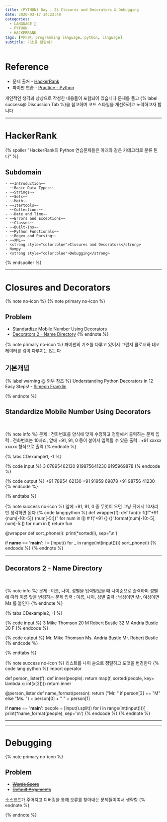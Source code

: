 ```yaml
---
title: (PYTHON) Day - 25 Closures and Decorators & Debugging
date: 2020-03-17 14:23:48
categories:
  - LANGUAGE 🚀
  - PYTHON
  - HACKERRANK
tags: [파이썬, programming language, python, language]
subtitle: 기초를 탄탄히!
---
```


# Reference

- 문제 출처 - [HackerRank](https://www.hackerrank.com/dashboard)
- 파이썬 연습 - [Practice - Python](https://www.hackerrank.com/domains/python?filters%5Bstatus%5D%5B%5D=unsolved&badge_type=python)

개인적인 생각과 상상으로 작성한 내용들이 포함되어 있습니다
문제를 풀고 {% label success@ Discussion Tab %}을 참고하며 코드 스타일을 개선하려고 노력하고자 합니다

---

# HackerRank

{% spoiler "HackerRank의 Python 연습문제들은 아래와 같은 카테고리로 분류 된다" %}

## Subdomain

    - ~~Introduction~~
    - ~~Basic Data Types~~
    - ~~Strings~~
    - ~~Sets~~
    - ~~Math~~
    - ~~Itertools~~
    - ~~Collections~~
    - ~~Date and Time~~
    - ~~Errors and Exceptions~~
    - ~~Classes~~
    - ~~Built-Ins~~
    - ~~Python Functionals~~
    - ~~Regex and Parsing~~
    - ~~XML~~
    - <strong style="color:blue">Closures and Decorators</strong>
    - Numpy
    - <strong style="color:blue">Debugging</strong>

{% endspoiler %}

---

# Closures and Decorators

{% note no-icon %}
{% note primary no-icon %}

## Problem

- [Standardize Mobile Number Using Decorators](#Standardize-Mobile-Number-Using-Decorators)
- [Decorators 2 - Name Directory](#Decorators-2-Name-Directory)
  {% endnote %}

{% note primary no-icon %}
파이썬의 기초를 다루고 있어서 그런지 클로저와 데코레이터를 깊이 다루지는 않는다

## 기본개념

{% label warning @ 외부 참조 %}
Understanding Python Decorators in 12 Easy Steps! - [Simeon Franklin](http://simeonfranklin.com/blog/2012/jul/1/python-decorators-in-12-steps/)

{% endnote %}

## Standardize Mobile Number Using Decorators

</br>

{% note info %}
문제 : 전화번호를 양식에 맞게 수정하고 정렬해서 출력하는 문제
입력 : 전화번호는 10자리, 앞에 +91, 91, 0 등이 붙어서 입력될 수 있음
출력 : +91 xxxxx xxxxx 형식으로 출력
{% endnote %}

{% tabs CDexample1, -1 %}

  <!-- tab INPUT @code -->

{% code input %}
3
07895462130
919875641230
9195969878 {% endcode %}

  <!-- endtab -->

  <!-- tab OUTPUT @code -->

{% code output %}
+91 78954 62130
+91 91959 69878
+91 98756 41230 {% endcode %}

  <!-- endtab -->

{% endtabs %}

{% note success no-icon %}
앞에 +91, 91, 0 중 무엇이 오던 그냥 뒤에서 10자리만 생각하면 된다
{% code lang:python %}
def wrapper(f):
def fun(l):
f([f"+91 {num[-10:-5]} {num[-5:]}" for num in l]) # f('+91 {} {}'.format(num[-10:-5], num[-5:]) for num in l)
return fun

@wrapper
def sort_phone(l):
print(\*sorted(l), sep='\n')

if **name** == '**main**':
l = [input() for _ in range(int(input()))]
sort_phone(l) {% endcode %}
{% endnote %}

---

## Decorators 2 - Name Directory

</br>

{% note info %}
문제 : 이름, 나이, 성별을 입력받았을 때 나이순으로 출력하며 성별에 따라 이름 앞을 변경하는 문제
입력 : 이름, 나이, 성별
출력 : 남성이면 Mr, 여성이면 Ms 를 붙인다
{% endnote %}

{% tabs CDexample2, -1 %}

  <!-- tab INPUT @code -->

{% code input %}
3
Mike Thomson 20 M
Robert Bustle 32 M
Andria Bustle 30 F {% endcode %}

  <!-- endtab -->

  <!-- tab OUTPUT @code -->

{% code output %}
Mr. Mike Thomson
Ms. Andria Bustle
Mr. Robert Bustle {% endcode %}

  <!-- endtab -->

{% endtabs %}

{% note success no-icon %}
리스트를 나이 순으로 정렬하고 포맷을 변경한다
{% code lang:python %}
import operator

def person_lister(f):
def inner(people):
return map(f, sorted(people, key= lambda x: int(x[2])))
return inner

@person_lister
def name_format(person):
return ("Mr. " if person[3] == "M" else "Ms. ") + person[0] + " " + person[1]

if **name** == '**main**':
people = [input().split() for i in range(int(input()))]
print(\*name_format(people), sep='\n') {% endcode %}
{% endnote %}

---

---

# Debugging

{% note primary no-icon %}

## Problem

- ~~[Words Score](#Words-Score)~~
- ~~[Default Arguments](#Default-Arguments)~~

소스코드가 주어지고 디버깅을 통해 오류를 찾아내는 문제들이여서 생략함
{% endnote %}

{% endnote %}

